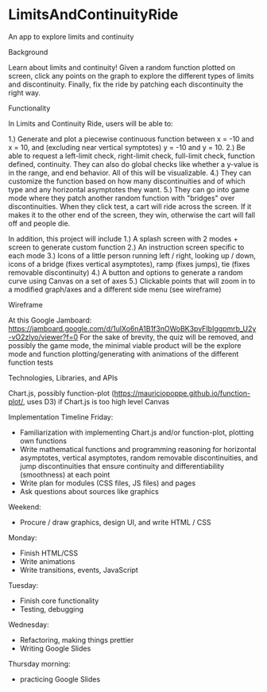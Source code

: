 # LimitsAndContinuityRide
An app to explore limits and continuity

Background

Learn about limits and continuity! Given a random function plotted on screen, click any points on the graph to explore the different types of limits and discontinuity.
Finally, fix the ride by patching each discontinuity the right way.

Functionality

In Limits and Continuity Ride, users will be able to:

1.) Generate and plot a piecewise continuous function between x = -10 and x = 10, and (excluding near vertical symptotes) y = -10 and y = 10.
2.) Be able to request a left-limit check, right-limit check, full-limit check, function defined, continuity. They can also do global checks like
whether a y-value is in the range, and end behavior. All of this will be visualizable.
4.) They can customize the function based on how many discontinuities and of which type and any horizontal asymptotes they want.
5.) They can go into game mode where they patch another random function with "bridges" over discontinuities. When they click test, a cart will ride across the screen.
    If it makes it to the other end of the screen, they win, otherwise the cart will fall off and people die.

In addition, this project will include
1.) A splash screen with 2 modes + screen to generate custom function
2.) An instruction screen specific to each mode
3.) Icons of a little person running left / right, looking up / down, icons of a bridge (fixes vertical asymptotes), ramp (fixes jumps), tie (fixes removable discontinuity)
4.) A button and options to generate a random curve using Canvas on a set of axes
5.) Clickable points that will zoom in to a modified graph/axes and a different side menu (see wireframe)

Wireframe

At this Google Jamboard:
https://jamboard.google.com/d/1ulXo6nA1B1f3nOWoBK3pvFIbIggpmrb_U2y-vO2zlyo/viewer?f=0
For the sake of brevity, the quiz will be removed, and possibly the game mode, the minimal viable product will be the explore mode and function plotting/generating
with animations of the different function tests

Technologies, Libraries, and APIs

Chart.js, possibly function-plot (https://mauriciopoppe.github.io/function-plot/, uses D3) if Chart.js is too high level
Canvas

Implementation Timeline
Friday:
- Familiarization with implementing Chart.js and/or function-plot, plotting own functions
- Write mathematical functions and programming reasoning for horizontal asymptotes, vertical asymptotes, random removable discontinuities, and jump discontinuities
that ensure continuity and differentiability (smoothness) at each point
- Write plan for modules (CSS files, JS files) and pages
- Ask questions about sources like graphics

Weekend:
- Procure / draw graphics, design UI, and write HTML / CSS

Monday:
- Finish HTML/CSS
- Write animations
- Write transitions, events, JavaScript

Tuesday:
- Finish core functionality
- Testing, debugging

Wednesday:
- Refactoring, making things prettier
- Writing Google Slides

Thursday morning:
- practicing Google Slides